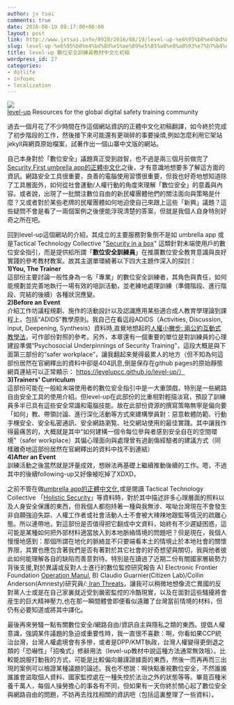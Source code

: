 ```yaml
---
author: jx tsai
comments: true
date: 2016-08-19 09:17:00+00:00
layout: post
link: http://www.jxtsai.info/0928/2016/08/19/level-up-%e6%95%b8%e4%bd%8d%e5%ae%89%e5%85%a8%e8%a8%93%e7%b7%b4%e5%93%a1%e6%95%99%e6%9d%90%e4%b8%ad%e6%96%87%e5%8c%96%e5%88%9d%e7%a8%bf/
slug: level-up-%e6%95%b8%e4%bd%8d%e5%ae%89%e5%85%a8%e8%a8%93%e7%b7%b4%e5%93%a1%e6%95%99%e6%9d%90%e4%b8%ad%e6%96%87%e5%8c%96%e5%88%9d%e7%a8%bf
title: level-up 數位安全訓練員教材中文化初稿
wordpress_id: 27
categories:
- dotlife
- infosec
- localization
---
```


[![](https://1.bp.blogspot.com/-yD37dhGLtr8/V7aK5r7hGTI/AAAAAAAAKw0/pH5_s8qN7z8oFqNkKnUPZh2UfoLNQXPEACLcB/s1600/level-up.png)](https://www.level-up.cc/)  
[level-up](http://level-up.cc/) Resources for the global digital safety training community  
  
過去一個月花了不少時間在作這個網站資訊的正體中文化初稿翻譯，如今終於完成了初步階段的工作，然後接下來可能還有更瑣碎的事要操煩,例如怎麼利用它架站 jekyll與網頁原始檔案，試著作出一個山寨中文版的網站。  
  
自己本身對於「數位安全」議題真正受到啟智，也不過是兩三個月前做完了[Security First umbrella app的正體中文化](http://self.jxtsai.info/2016/06/security-first-umbrella-app.html)之後，才有意識地想要多了解這方面的資訊。網路安全工具很重要，良善的電腦使用習慣很重要，但我也好奇地想知道除了工具層面外，如何從社會運動/人權行動的角度來理解「數位安全」的意義與內容。或者說，出現了一批關注數位自由的新民權團體他們的關注面向與策略是什麼？又或者對於某些老牌的民權團體如何地迫使自己來跟上這些「新興」議題？這些疑問不會是看了一兩個案例之後便能浮現清楚的答案，但就是我個人自身特別好奇之所在吧。  
  
回到level-up這個網站的介紹，其成立的主要服務對象倒不是如 umbrella app 或是Tactical Technology Collective "[Security in a box](https://securityinabox.org/)" 這類針對末端使用戶的數位安全指引，而是提供給所謂「**數位安全訓練員**」在推廣數位安全教育意識與良好實踐的參考教材教案。故其主選單環繞著以下四大主題作深入的探討：  
**1)You, The Trainer**  
這部份主要討論一般性身為一名「專業」的數位安全訓練者，其角色與責任，如何能規劃並完善地執行一場有效的培訓活動，並老練地處理訓練（準備階段、進行階段、完結的後續）各種狀況應變。  
**2)Before an Event**  
介紹工作坊議程規劃、施作的活動設計以及認識應用某些適合成人教育學理論到課程上，包括“ADIDS”教學原則。我自己在看這段ADIDS（Activities, Discussion, input, Deepening, Synthesis）資料時,直覺地想起的[人權小撇步: 兩公約互動式教學法](http://www.tahr.org.tw/node/24)，可作部份對照的參考。另外，本章還有一個重要的單位是對訓練員的心理建設準備“Psychosocial Underpinnings of Security Training”，這段大概是與下面第三部份的“safer workplace”，讓我翻起來覺得最累人的地方（但不知為何這部份居然在官網釋出的資料中卻是404訊息,倒是保存在github pages的原始靜態網頁連結可以正常顯示： https://levelupcc.github.io/level-up/）  
**3)Trainers' Curriculum**  
這部份可能在一般給末端使用者的數位安全指引中是一大重頭戲，特別是一些網路自由安全工具的使用介紹。但level-up在此部份的比重相對輕描淡寫，預設了訓練員多半已具有這些安全常識和電腦技能。故在此部份資源的撰寫策略無寧是偏向要「如何」教、帶領討論、進行深化活動等方式來建構學員對：惡意軟體防範、行動手機安全、安全私密通訊、安全網路瀏覧、社交網站使用的最佳實踐。其中讓我作得最痛苦的，大概就是其中“如何建構一個令每位參與者感到安全自在的空間環境”（safer workplace）其偏心理面向與處理曾有過創傷經驗者的建議方式（同樣離奇地這部份居然在官網釋出的資料中找不到連結）  
**4)After an Event**  
訓練活動之後當然就是評量成效，想辦法再基礎上繼續推動後續的工作。嗯，不過其中的後續following-up又好像被吃掉了XDXD。  
  
之前不管在做[umbrella app的正體中文化](http://self.jxtsai.info/2016/06/security-first-umbrella-app.html),或是閱讀 Tactical Technology Collective 「[Holistic Security](http://self.jxtsai.info/2016/06/holistic-security.html)」等資料時，對於其中描述許多心理層面的照料以及人身安全保護的東西，但我個人都抱持著一種與我無涉、唉呦台灣現在不會發生非自願強迫失踪、人權工作者或社會活動人士不會被大辣辣地跟監等情況的疏離心態。所以連帶地，對這部份是否值得把它翻成中文資料，始終有不少遲疑困惑，這可能是某種如何把外部材料適當放入到本地脈絡情境的問題吧？但是現在，我個人慢慢地感到：那個所謂在地化的脈絡並不只要端看本土的情境止於本地社會的關懷界限，其實也應包含著我們是否有著對於其它社會的好奇想望與關切，我與他者彼此如何能理解各自的缺陷而善意對待。特別是在讀過了近期二份有關國家層級勢力背後支援,對於異議或反對人士進行的數位監控研究報告 A) Electronic Frontier Foundation [Operation Manul](https://www.eff.org/wp/operation-manul), B) Claudio Guarnier(Citizen Lab)/Collin Anderson(Amnesty)研究員/:[ Iran Threats](https://iranthreats.github.io/)，讓我可以稍微地想像流亡異國的反對黨人士或是在自己家裏就近受到嚴密監控的冷酷現實，以及在面對這些騷擾將會産生的巨大精神壓力,也在那一瞬間體會即便看似遠離了台灣當前情境的材料，但仍有必要知道或將其中譯化。  
  
最後再來勞騷一點有關數位安全/網路自由/資訊自主與隱私之類的東西。提倡人權意識，強調某件議題的急迫或重要性時，我一直很不喜歡：啊，你看如果CCP統治台灣，台灣人權處境會有多慘，或者是DPP/KMT執政，台灣人權變得更倒退之類的「恐嚇性」「招喚式」修辭用法（level-up教材中說這種方法通常無效哦）。比較能說服打動我的方式，可能是比較偏向嚴謹證據面的東西，然後一而再再而三出現的案例可以檢證某種議題的論述。我也不想說：啊快點重視數位安全，不然誰誰誰誰會盜取個人資料、國家監控處在一種失控於法治之外的狀態等等。畢竟百種米養千萬人，每個人操勞擔心的事各有不同，但如果有一天你終於關心起了數位安全與網路自由的問題，不妨再去找找相關的資訊吧（包括這裏整理了一些資料）。  

